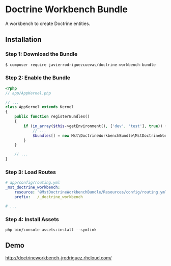Doctrine Workbench Bundle
=========================

A workbench to create Doctrine entities.

Installation
------------

### Step 1: Download the Bundle

```bash
$ composer require javierrodriguezcuevas/doctrine-workbench-bundle
```

### Step 2: Enable the Bundle

```php
<?php
// app/AppKernel.php

// ...
class AppKernel extends Kernel
{
    public function registerBundles()
    {
        if (in_array($this->getEnvironment(), ['dev', 'test'], true)) {
            // ...
            $bundles[] = new Mst\DoctrineWorkbenchBundle\MstDoctrineWorkbenchBundle();
        }
    }

    // ...
}
```

### Step 3: Load Routes

```yaml
# app/config/routing.yml
_mst_doctrine_workbench:
    resource: "@MstDoctrineWorkbenchBundle/Resources/config/routing.yml"
    prefix:   /_doctrine_workbench

# ...
```

### Step 4: Install Assets

```cli
php bin/console assets:install --symlink
```

Demo
----

http://doctrineworkbench-jrodriguez.rhcloud.com/
